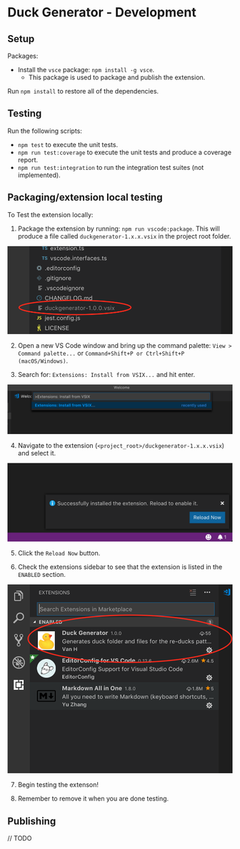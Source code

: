 # Duck Generator - Development

## Setup

Packages: 

- Install the `vsce` package: `npm install -g vsce`.
  - This package is used to package and publish the extension.
  
Run `npm install` to restore all of the dependencies.

## Testing

Run the following scripts:

- `npm test` to execute the unit tests.
- `npm run test:coverage` to execute the unit tests and produce a coverage report.
- `npm run test:integration` to run the integration test suites (not implemented).


## Packaging/extension local testing

To Test the extension locally:

1. Package the extension by running: `npm run vscode:package`.
This will produce a file called `duckgenerator-1.x.x.vsix` in the project root folder.

![Explorer](images/dev/vsix-file-explorer.png)

2. Open a new VS Code window and bring up the command palette: `View > Command palette...` or `Command+Shift+P or Ctrl+Shift+P (macOS/Windows)`.

3. Search for: `Extensions: Install from VSIX...` and hit enter.

![Command Pallette](images/dev/command-palette-vsix.png)

4. Navigate to the extension (`<project_root>/duckgenerator-1.x.x.vsix`) and select it.

![Successfully installed](images/dev/vsix-installed-msg.png)

5. Click the `Reload Now` button.

6. Check the extensions sidebar to see that the extension is listed in the `ENABLED` section.

![Extension sidebar](images/dev/vsix-installed.png)

7. Begin testing the extenson!

8. Remember to remove it when you are done testing.

## Publishing

// TODO
